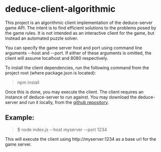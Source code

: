 # deduce-client-algorithmic

This project is an algorithmic client implementation of the deduce-server game API. The intent is to find efficient 
solutions to the problems posed by the game rules. It is not intended as an interactive client for the game, but instead an automated puzzle solver.

You can specify the game server host and port using command line arguments --host and --port. If either of these arguments is omitted, the client will assume localhost and 8080 respectively.

To install the client dependencies, run the following command from the project root (where package.json is located):

>npm install

Once this is done, you may execute the client. The client requires an instance of deduce-server to run against. You may download the deduce-server and run it locally, from the [github repository](https://github.com/illingtonFlex/deduce-server).

## Example:

>$ node index.js --host myserver --port 1234

This will execute the client using http://myserver:1234 as a base url for the game server.